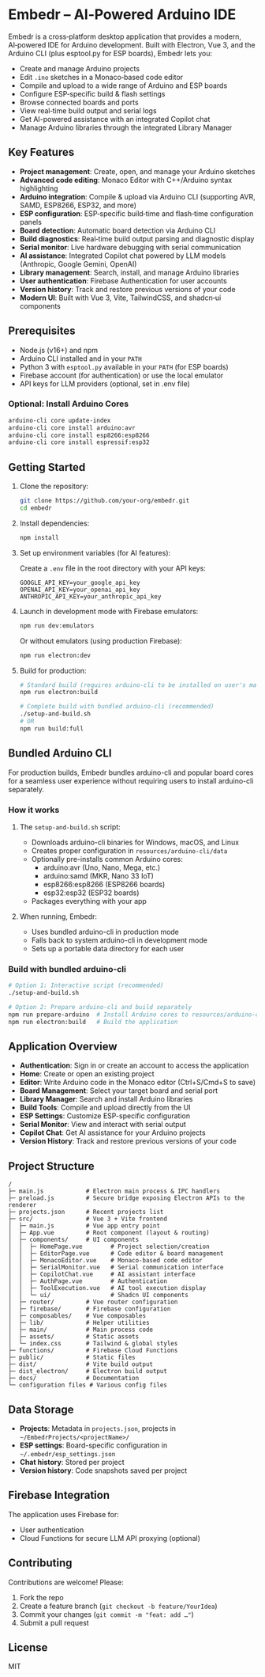 # Embedr – AI‑Powered Arduino IDE

Embedr is a cross‑platform desktop application that provides a modern, AI‑powered IDE for Arduino development. Built with Electron, Vue 3, and the Arduino CLI (plus esptool.py for ESP boards), Embedr lets you:
  - Create and manage Arduino projects
  - Edit `.ino` sketches in a Monaco‑based code editor
  - Compile and upload to a wide range of Arduino and ESP boards
  - Configure ESP‑specific build & flash settings
  - Browse connected boards and ports
  - View real‑time build output and serial logs
  - Get AI-powered assistance with an integrated Copilot chat
  - Manage Arduino libraries through the integrated Library Manager

## Key Features

- **Project management**: Create, open, and manage your Arduino sketches
- **Advanced code editing**: Monaco Editor with C++/Arduino syntax highlighting
- **Arduino integration**: Compile & upload via Arduino CLI (supporting AVR, SAMD, ESP8266, ESP32, and more)
- **ESP configuration**: ESP‑specific build‑time and flash‑time configuration panels
- **Board detection**: Automatic board detection via Arduino CLI
- **Build diagnostics**: Real‑time build output parsing and diagnostic display
- **Serial monitor**: Live hardware debugging with serial communication
- **AI assistance**: Integrated Copilot chat powered by LLM models (Anthropic, Google Gemini, OpenAI)
- **Library management**: Search, install, and manage Arduino libraries
- **User authentication**: Firebase Authentication for user accounts
- **Version history**: Track and restore previous versions of your code
- **Modern UI**: Built with Vue 3, Vite, TailwindCSS, and shadcn‑ui components

## Prerequisites

- Node.js (v16+) and npm
- Arduino CLI installed and in your `PATH`
- Python 3 with `esptool.py` available in your `PATH` (for ESP boards)
- Firebase account (for authentication) or use the local emulator
- API keys for LLM providers (optional, set in .env file)

### Optional: Install Arduino Cores

```bash
arduino-cli core update-index
arduino-cli core install arduino:avr
arduino-cli core install esp8266:esp8266
arduino-cli core install espressif:esp32
```

## Getting Started

1. Clone the repository:

   ```bash
   git clone https://github.com/your-org/embedr.git
   cd embedr
   ```

2. Install dependencies:

   ```bash
   npm install
   ```

3. Set up environment variables (for AI features):
   
   Create a `.env` file in the root directory with your API keys:
   ```
   GOOGLE_API_KEY=your_google_api_key
   OPENAI_API_KEY=your_openai_api_key
   ANTHROPIC_API_KEY=your_anthropic_api_key
   ```

4. Launch in development mode with Firebase emulators:

   ```bash
   npm run dev:emulators
   ```

   Or without emulators (using production Firebase):

   ```bash
   npm run electron:dev
   ```

5. Build for production:

   ```bash
   # Standard build (requires arduino-cli to be installed on user's machine)
   npm run electron:build
   
   # Complete build with bundled arduino-cli (recommended)
   ./setup-and-build.sh
   # OR
   npm run build:full
   ```

## Bundled Arduino CLI

For production builds, Embedr bundles arduino-cli and popular board cores for a seamless user experience without requiring users to install arduino-cli separately.

### How it works

1. The `setup-and-build.sh` script:
   - Downloads arduino-cli binaries for Windows, macOS, and Linux
   - Creates proper configuration in `resources/arduino-cli/data`
   - Optionally pre-installs common Arduino cores:
     - arduino:avr (Uno, Nano, Mega, etc.)
     - arduino:samd (MKR, Nano 33 IoT)
     - esp8266:esp8266 (ESP8266 boards)
     - esp32:esp32 (ESP32 boards)
   - Packages everything with your app

2. When running, Embedr:
   - Uses bundled arduino-cli in production mode
   - Falls back to system arduino-cli in development mode
   - Sets up a portable data directory for each user

### Build with bundled arduino-cli

```bash
# Option 1: Interactive script (recommended)
./setup-and-build.sh

# Option 2: Prepare arduino-cli and build separately
npm run prepare-arduino  # Install Arduino cores to resources/arduino-cli/data
npm run electron:build   # Build the application
```

## Application Overview

- **Authentication**: Sign in or create an account to access the application
- **Home**: Create or open an existing project
- **Editor**: Write Arduino code in the Monaco editor (Ctrl+S/Cmd+S to save)
- **Board Management**: Select your target board and serial port
- **Library Manager**: Search and install Arduino libraries
- **Build Tools**: Compile and upload directly from the UI
- **ESP Settings**: Customize ESP-specific configuration
- **Serial Monitor**: View and interact with serial output
- **Copilot Chat**: Get AI assistance for your Arduino projects
- **Version History**: Track and restore previous versions of your code

## Project Structure

```
/   
├─ main.js            # Electron main process & IPC handlers
├─ preload.js         # Secure bridge exposing Electron APIs to the renderer
├─ projects.json      # Recent projects list
├─ src/               # Vue 3 + Vite frontend
│  ├─ main.js         # Vue app entry point
│  ├─ App.vue         # Root component (layout & routing)
│  ├─ components/     # UI components 
│  │  ├─ HomePage.vue        # Project selection/creation
│  │  ├─ EditorPage.vue      # Code editor & board management
│  │  ├─ MonacoEditor.vue    # Monaco-based code editor
│  │  ├─ SerialMonitor.vue   # Serial communication interface
│  │  ├─ CopilotChat.vue     # AI assistant interface
│  │  ├─ AuthPage.vue        # Authentication
│  │  ├─ ToolExecution.vue   # AI tool execution display
│  │  └─ ui/                 # Shadcn UI components
│  ├─ router/         # Vue router configuration
│  ├─ firebase/       # Firebase configuration
│  ├─ composables/    # Vue composables
│  ├─ lib/            # Helper utilities
│  ├─ main/           # Main process code
│  ├─ assets/         # Static assets
│  └─ index.css       # Tailwind & global styles
├─ functions/         # Firebase Cloud Functions
├─ public/            # Static files
├─ dist/              # Vite build output
├─ dist_electron/     # Electron build output
├─ docs/              # Documentation
└─ configuration files # Various config files
```

## Data Storage

- **Projects**: Metadata in `projects.json`, projects in `~/EmbedrProjects/<projectName>/`
- **ESP settings**: Board-specific configuration in `~/.embedr/esp_settings.json`
- **Chat history**: Stored per project
- **Version history**: Code snapshots saved per project

## Firebase Integration

The application uses Firebase for:
- User authentication
- Cloud Functions for secure LLM API proxying (optional)

## Contributing

Contributions are welcome! Please:
1. Fork the repo
2. Create a feature branch (`git checkout -b feature/YourIdea`)
3. Commit your changes (`git commit -m "feat: add …"`)
4. Submit a pull request

## License

MIT
